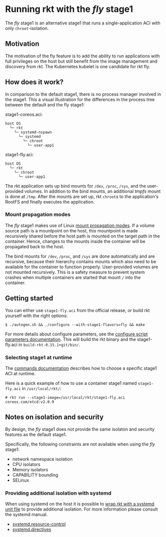 # Running rkt with the *fly* stage1

The *fly* stage1 is an alternative stage1 that runs a single-application ACI with only `chroot`-isolation.


## Motivation

The motivation of the fly feature is to add the ability to run applications with full privileges on the host but still benefit from the image management and discovery from rkt.
The Kubernetes kubelet is one candidate for rkt fly.


## How does it work?

In comparison to the default stage1, there is no process manager involved in the stage1.
This a visual illustration for the differences in the process tree between the default and the fly stage1:

stage1-coreos.aci:

```
host OS
  └─ rkt
    └─ systemd-nspawn
      └─ systemd
        └─ chroot
          └─ user-app1
```


stage1-fly.aci:

```
host OS
  └─ rkt
    └─ chroot
      └─ user-app1
```

The rkt application sets up bind mounts for `/dev`, `/proc`, `/sys`, and the user-provided volumes.
In addition to the bind mounts, an additional *tmpfs* mount is done at `/tmp`.
After the mounts are set up, rkt `chroot`s to the application's RootFS and finally executes the application.


### Mount propagation modes

The *fly* stage1 makes use of Linux [mount propagation modes](https://www.kernel.org/doc/Documentation/filesystems/sharedsubtree.txt).
If a volume source path is a mountpoint on the host, this mountpoint is made recursively shared before the host path is mounted on the target path in the container.
Hence, changes to the mounts inside the container will be propagated back to the host.

The bind mounts for `/dev`, `/proc`, and `/sys` are done automatically and are recursive, because their hierarchy contains mounts which also need to be available for the container to function properly.
User-provided volumes are not mounted recursively.
This is a safety measure to prevent system crashes when multiple containers are started that mount `/` into the container. 


## Getting started

You can either use `stage1-fly.aci` from the official release, or build rkt yourself with the right options:

```
$ ./autogen.sh && ./configure --with-stage1-flavors=fly && make
```

For more details about configure parameters, see the [configure script parameters documentation](build-configure.md).
This will build the rkt binary and the stage1-fly.aci in `build-rkt-0.15.1+git/bin/`.

### Selecting stage1 at runtime

The [commands documentation](https://github.com/coreos/rkt/blob/master/Documentation/commands.md#use-a-custom-stage-1) describes how to choose a specific stage1 ACI at runtime.

Here is a quick example of how to use a container stage1 named `stage1-fly.aci` in `/usr/local/rkt/`:
```
# rkt run --stage1-image=/usr/local/rkt/stage1-fly.aci coreos.com/etcd:v2.0.9
```


## Notes on isolation and security

By design, the *fly* stage1 does not provide the same isolaton and security features as the default stage1.

Specifically, the following constraints are not available when using the *fly* stage1:
- network namespace isolation
- CPU isolators
- Memory isolators
- CAPABILITY bounding
- SELinux

### Providing additional isolation with systemd

When using systemd on the host it is possible to [wrap rkt with a systemd unit file](using-rkt-with-systemd.md#advanced-unit-file) to provide additional isolation.
For more information please consult the systemd manual. 
* [systemd.resource-control](http://www.freedesktop.org/software/systemd/man/systemd.resource-control.html) 
* [systemd.directives](http://www.freedesktop.org/software/systemd/man/systemd.directives.html)

